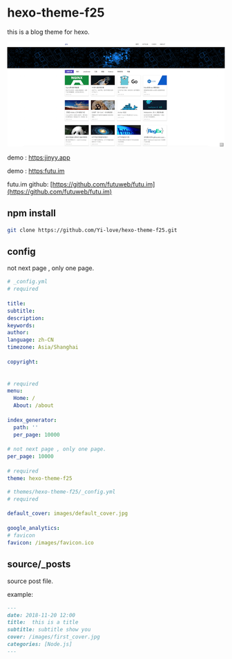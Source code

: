 # hexo-theme-f25
this is a blog theme for hexo.


![theme](./theme.png)


demo : [https:jinyy.app](https://jinyy.app)

demo : [https:futu.im](https://futu.im)


futu.im github: [https://github.com/futuweb/futu.im](https://github.com/futuweb/futu.im)


## npm install

```sh
git clone https://github.com/Yi-love/hexo-theme-f25.git
```

## config 
not next page , only one page.

```yml
# _config.yml
# required

title: 
subtitle:  
description:  
keywords:  
author:  
language: zh-CN
timezone: Asia/Shanghai

copyright:  


# required
menu:
  Home: /
  About: /about

index_generator:
  path: ''
  per_page: 10000

# not next page , only one page.
per_page: 10000

# required
theme: hexo-theme-f25
```

```yml
# themes/hexo-theme-f25/_config.yml
# required

default_cover: images/default_cover.jpg

google_analytics: 
# favicon
favicon: /images/favicon.ico
```


## source/\_posts
source post file.

example:

```md
---
date: 2018-11-20 12:00
title:  this is a title
subtitle: subtitle show you
cover: /images/first_cover.jpg
categories: [Node.js]
---
```

